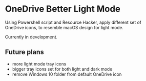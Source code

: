 # OneDrive Better Light Mode

Using Powershell script and Resource Hacker, apply different set of OneDrive icons, to resemble macOS design for light mode.

Currently in development.

## Future plans
- more light mode tray icons
- bigger tray icons set for both light and dark mode
- remove Windows 10 folder from default OneDrive icon
